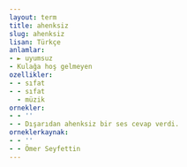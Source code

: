 ```yaml
---
layout: term
title: ahenksiz
slug: ahenksiz
lisan: Türkçe
anlamlar:
- ► uyumsuz
- Kulağa hoş gelmeyen
ozellikler:
- - sıfat
- - sıfat
  - müzik
ornekler:
- - ''
- - Dışarıdan ahenksiz bir ses cevap verdi.
orneklerkaynak:
- - ''
- - Ömer Seyfettin
---
```


